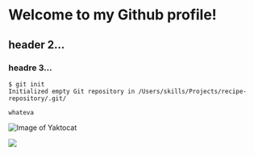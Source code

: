 # Welcome to my Github profile!
## header 2...
### headre 3...

```
$ git init
Initialized empty Git repository in /Users/skills/Projects/recipe-repository/.git/
```

```
whateva
```

![Image of Yaktocat](https://octodex.github.com/images/yaktocat.png)

![](https://www.crushpixel.com/big-static11/preview4/anarchy-741870.jpg)
